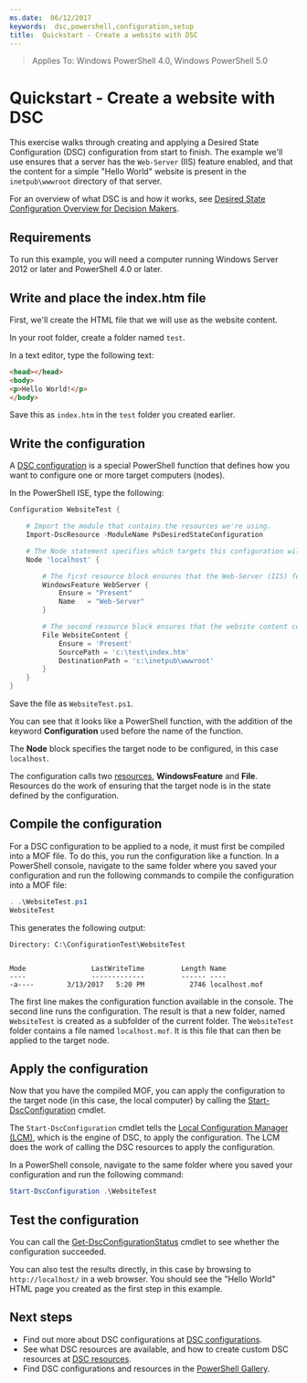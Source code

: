 ```yaml
---
ms.date:  06/12/2017
keywords:  dsc,powershell,configuration,setup
title:  Quickstart - Create a website with DSC
---
```


> Applies To: Windows PowerShell 4.0, Windows PowerShell 5.0

# Quickstart - Create a website with DSC

This exercise walks through creating and applying a Desired State Configuration (DSC) configuration from start to finish.
The example we'll use ensures that a server has the `Web-Server` (IIS) feature enabled,
and that the content for a simple "Hello World" website is present in the `inetpub\wwwroot` directory of that server.

For an overview of what DSC is and how it works, see [Desired State Configuration Overview for Decision Makers](../overview/decisionMaker.md).

## Requirements

To run this example, you will need a computer running Windows Server 2012 or later and PowerShell 4.0 or later.

## Write and place the index.htm file

First, we'll create the HTML file that we will use as the website content.

In your root folder, create a folder named `test`.

In a text editor, type the following text:

```html
<head></head>
<body>
<p>Hello World!</p>
</body>
```

Save this as `index.htm` in the `test` folder you created earlier.

## Write the configuration

A [DSC configuration](../configurations/configurations.md) is a special PowerShell function that defines how you want to configure one or more target computers (nodes).

In the PowerShell ISE, type the following:

```powershell
Configuration WebsiteTest {

    # Import the module that contains the resources we're using.
    Import-DscResource -ModuleName PsDesiredStateConfiguration

    # The Node statement specifies which targets this configuration will be applied to.
    Node 'localhost' {

        # The first resource block ensures that the Web-Server (IIS) feature is enabled.
        WindowsFeature WebServer {
            Ensure = "Present"
            Name   = "Web-Server"
        }

        # The second resource block ensures that the website content copied to the website root folder.
        File WebsiteContent {
            Ensure = 'Present'
            SourcePath = 'c:\test\index.htm'
            DestinationPath = 'c:\inetpub\wwwroot'
        }
    }
}
```

Save the file as `WebsiteTest.ps1`.

You can see that it looks like a PowerShell function, with the addition of the keyword **Configuration** used before the name of the function.

The **Node** block specifies the target node to be configured, in this case `localhost`.

The configuration calls two [resources](../resources/resources.md), **WindowsFeature** and **File**.
Resources do the work of ensuring that the target node is in the state defined by the configuration.

## Compile the configuration

For a DSC configuration to be applied to a node, it must first be compiled into a MOF file.
To do this, you run the configuration like a function.
In a PowerShell console, navigate to the same folder where you saved your configuration and run the following commands to compile the configuration into a MOF file:

```powershell
. .\WebsiteTest.ps1
WebsiteTest
```

This generates the following output:

```
Directory: C:\ConfigurationTest\WebsiteTest


Mode                LastWriteTime         Length Name
----                -------------         ------ ----
-a----        3/13/2017   5:20 PM           2746 localhost.mof
```

The first line makes the configuration function available in the console.
The second line runs the configuration.
The result is that a new folder, named `WebsiteTest` is created as a subfolder of the current folder.
The `WebsiteTest` folder contains a file named `localhost.mof`.
It is this file that can then be applied to the target node.

## Apply the configuration

Now that you have the compiled MOF, you can apply the configuration to the target node (in this case, the local computer) by calling the
[Start-DscConfiguration](/powershell/module/psdesiredstateconfiguration/start-dscconfiguration) cmdlet.

The `Start-DscConfiguration` cmdlet tells the [Local Configuration Manager (LCM)](../managing-nodes/metaConfig.md),
which is the engine of DSC, to apply the configuration.
The LCM does the work of calling the DSC resources to apply the configuration.

In a PowerShell console, navigate to the same folder where you saved your configuration and run the following command:

```powershell
Start-DscConfiguration .\WebsiteTest
```

## Test the configuration

You can call the [Get-DscConfigurationStatus](/powershell/module/psdesiredstateconfiguration/get-dscconfigurationstatus)
cmdlet to see whether the configuration succeeded.

You can also test the results directly, in this case by browsing to `http://localhost/` in a web browser.
You should see the "Hello World" HTML page you created as the first step in this example.

## Next steps

- Find out more about DSC configurations at [DSC configurations](../configurations/configurations.md).
- See what DSC resources are available, and how to create custom DSC resources at [DSC resources](../resources/resources.md).
- Find DSC configurations and resources in the [PowerShell Gallery](https://www.powershellgallery.com/).
